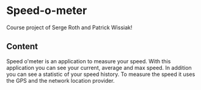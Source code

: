 # Speed-o-meter
Course project of Serge Roth and Patrick Wissiak!

## Content
Speed o'meter is an application to measure your speed. 
With this application you can see your current, average and max speed. In addition you can see a statistic of your speed history. 
To measure the speed it uses the GPS and the network location provider.
